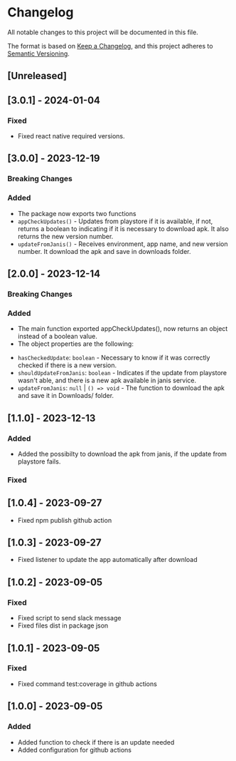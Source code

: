 # Changelog

All notable changes to this project will be documented in this file.

The format is based on [Keep a Changelog](https://keepachangelog.com/en/1.0.0/),
and this project adheres to [Semantic Versioning](https://semver.org/spec/v2.0.0.html).

## [Unreleased]

## [3.0.1] - 2024-01-04

### Fixed

- Fixed react native required versions.

## [3.0.0] - 2023-12-19

### Breaking Changes

### Added

- The package now exports two functions
- ```appCheckUpdates()``` - Updates from playstore if it is available, if not, returns a boolean to indicating if it is necessary to download apk. It also returns the new version number.
- ```updateFromJanis()``` - Receives environment, app name, and new version number. It download the apk and save in downloads folder.

## [2.0.0] - 2023-12-14

### Breaking Changes

### Added 

- The main function exported appCheckUpdates(), now returns an object instead of a boolean value.
- The object properties are the following:
* ```hasCheckedUpdate```: ```boolean``` - Necessary to know if it was correctly checked if there is a new version.
* ```shouldUpdateFromJanis```: ```boolean``` - Indicates if the update from playstore wasn't able, and there is a new apk available in janis service.
* ```updateFromJanis```: ```null``` | ```() => void``` - The function to download the apk and save it in Downloads/ folder.


## [1.1.0] - 2023-12-13

### Added

- Added the possibilty to download the apk from janis, if the update from playstore fails.

### Fixed

## [1.0.4] - 2023-09-27

- Fixed npm publish github action

## [1.0.3] - 2023-09-27

- Fixed listener to update the app automatically after download

## [1.0.2] - 2023-09-05

### Fixed

- Fixed script to send slack message
- Fixed files dist in package json

## [1.0.1] - 2023-09-05

### Fixed

- Fixed command test:coverage in github actions

## [1.0.0] - 2023-09-05

### Added

- Added function to check if there is an update needed
- Added configuration for github actions
